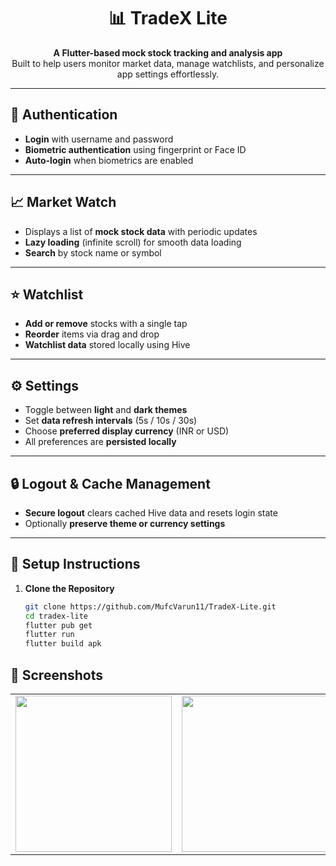 <div align="center">

# 📊 TradeX Lite

**A Flutter-based mock stock tracking and analysis app**  
Built to help users monitor market data, manage watchlists, and personalize app settings effortlessly.

</div>

---

## 🔐 Authentication

- **Login** with username and password
- **Biometric authentication** using fingerprint or Face ID
- **Auto-login** when biometrics are enabled

---

## 📈 Market Watch

- Displays a list of **mock stock data** with periodic updates
- **Lazy loading** (infinite scroll) for smooth data loading
- **Search** by stock name or symbol

---

## ⭐ Watchlist

- **Add or remove** stocks with a single tap
- **Reorder** items via drag and drop
- **Watchlist data** stored locally using Hive

---

## ⚙️ Settings

- Toggle between **light** and **dark themes**
- Set **data refresh intervals** (5s / 10s / 30s)
- Choose **preferred display currency** (INR or USD)
- All preferences are **persisted locally**

---

## 🔒 Logout & Cache Management

- **Secure logout** clears cached Hive data and resets login state
- Optionally **preserve theme or currency settings**

---

## 🧩 Setup Instructions

1. **Clone the Repository**
   ```bash
   git clone https://github.com/MufcVarun11/TradeX-Lite.git
   cd tradex-lite
   flutter pub get
   flutter run
   flutter build apk


## 📱 Screenshots

<table>
  <tr>
    <td><img src="https://github.com/user-attachments/assets/cf4b0b4e-5096-4144-8893-724e6dd05483" width="250"/></td>
    <td><img src="https://github.com/user-attachments/assets/203598be-935c-4992-9bda-0e6caddd32b3" width="250"/></td>
    <td><img src="https://github.com/user-attachments/assets/d98561b8-a71d-466b-900b-f7becf43dcbf" width="250"/></td>
    <td><img src="https://github.com/MufcVarun11/TradeX-Lite/blob/f24e27a61a972e8e0f5e696b6d7aabba3f6adbbe/Screenshot_20251016_150927.png" width="250"/></td>
   <td><img src="https://github.com/user-attachments/assets/ba8f6e34-1ce0-453e-a2f1-53a1d404f92b" width="250"/></td>
  </tr>
</table>



